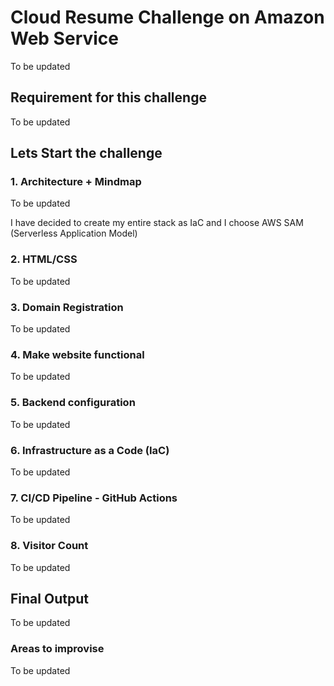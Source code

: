 # Cloud Resume Challenge on Amazon Web Service
To be updated

## Requirement for this challenge
To be updated


## Lets Start the challenge

### 1. Architecture + Mindmap
To be updated

I have decided to create my entire stack as IaC and I choose AWS SAM (Serverless Application Model)

### 2. HTML/CSS 
To be updated

### 3. Domain Registration 
To be updated

### 4. Make website functional
To be updated

### 5. Backend configuration
To be updated

### 6. Infrastructure as a Code (IaC)
To be updated


### 7. CI/CD Pipeline - GitHub Actions
To be updated


### 8. Visitor Count
To be updated

## Final Output
To be updated

### Areas to improvise
To be updated